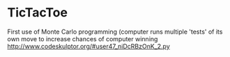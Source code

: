 # TicTacToe
First use of Monte Carlo programming (computer runs multiple 'tests' of its own move to increase chances of computer winning
http://www.codeskulptor.org/#user47_niDcRBzOnK_2.py
